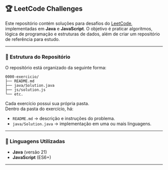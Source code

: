 ## 🏆 LeetCode Challenges

Este repositório contém soluções para desafios do [LeetCode](https://leetcode.com/), implementadas em **Java** e **JavaScript**. O objetivo é praticar algoritmos, lógica de programação e estruturas de dados, além de criar um repositório de referência para estudo.

---

### 📂 Estrutura do Repositório

O repositório está organizado da seguinte forma:

```text
0000-exercicio/
├── README.md
├── java/Solution.java
├── js/solution.js 
└── etc.
```

Cada exercício possui sua própria pasta.  
Dentro da pasta do exercício, há:
- `README.md` → descrição e instruções do problema.  
- `java/Solution.java` → implementação em uma ou mais linguagens.  

---

### 🚀 Linguagens Utilizadas

- **Java** (versão 21)  
- **JavaScript** (ES6+)

---